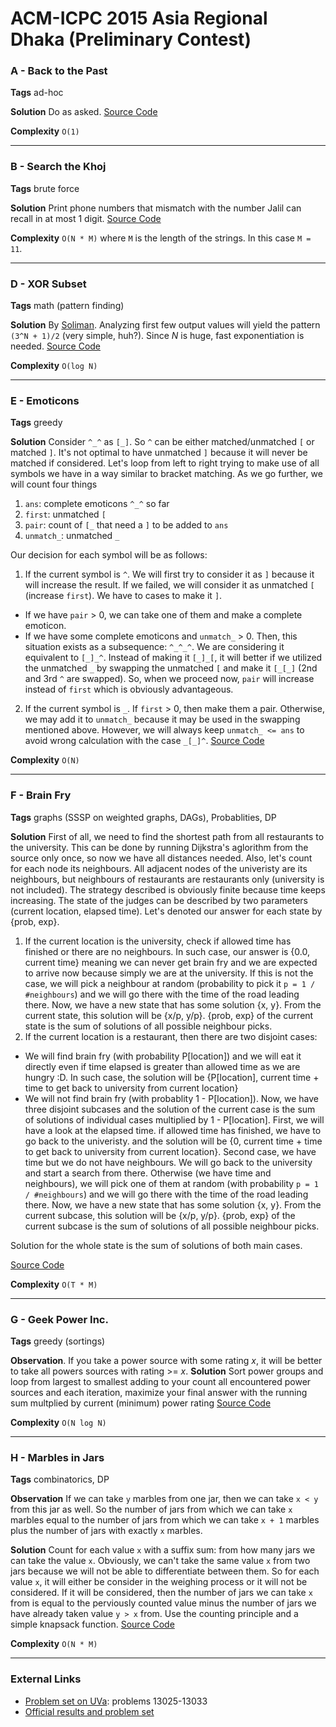 # ACM-ICPC 2015 Asia Regional Dhaka (Preliminary Contest)

### A - Back to the Past
**Tags** ad-hoc

**Solution** Do as asked. [Source Code]()

**Complexity** `O(1)`

---
### B - Search the Khoj
**Tags** brute force

**Solution** Print phone numbers that mismatch with the number Jalil can recall in at most 1 digit.
[Source Code]()

**Complexity** `O(N * M)` where `M` is the length of the strings. In this case `M = 11`.

---
### D - XOR Subset
**Tags** math (pattern finding)

**Solution** By [Soliman](http://codeforces.com/profile/AhmedSoliman). Analyzing first few output values will yield the pattern `(3^N + 1)/2` (very simple, huh?). Since _N_ is huge, fast exponentiation is needed.
[Source Code]()


**Complexity** `O(log N)`

---
### E - Emoticons
**Tags** greedy

**Solution** Consider `^_^` as `[_]`. So `^` can be either matched/unmatched `[` or matched `]`. It's not optimal to have unmatched `]` because it will never be matched if considered. Let's loop from left to right trying to make use of all symbols we have in a way similar to bracket matching. As we go further, we will count four things<br>
1. `ans`: complete emoticons `^_^` so far
2. `first`: unmatched `[`
3. `pair`: count of `[_` that need a `]` to be added to `ans`
4. `unmatch_`: unmatched `_` 

Our decision for each symbol will be as follows:<br>
1. If the current symbol is `^`. We will first try to consider it as `]` because it will increase the result. If we failed, we will consider it as unmatched `[` (increase `first`). We have to cases to make it `]`.
- If we have `pair` > 0, we can take one of them and make a complete emoticon. 
- If we have some complete emoticons and `unmatch_` > 0. Then, this situation exists as a subsequence: `^_^_^`. We are considering it equivalent to `[_]_^`. Instead of making it `[_]_[`, it will better if we utilized the unmatched `_` by swapping the unmatched `[` and make it `[_[_]` (2nd and 3rd `^` are swapped). So, when we proceed now, `pair` will increase instead of `first` which is obviously advantageous.
2. If the current symbol is `_`. If `first` > 0, then make them a pair. Otherwise, we may add it to `unmatch_` because it may be used in the swapping mentioned above. However, we will always keep `unmatch_ <= ans` to avoid wrong calculation with the case `_[_]^`.
[Source Code]()


**Complexity** `O(N)`

---
### F - Brain Fry
**Tags** graphs (SSSP on weighted graphs, DAGs), Probablities, DP

**Solution** First of all, we need to find the shortest path from all restaurants to the university. This can be done by running Dijkstra's aglorithm from the source only once, so now we have all distances needed. Also, let's count for each node its neighbours. All adjacent nodes of the univeristy are its neighbours, but neighbours of restaurants are restaurants only (university is not included). The strategy described is obviously finite because time keeps increasing. The state of the judges can be described by two parameters (current location, elapsed time). Let's denoted our answer for each state by {prob, exp}.

1. If the current location is the university, check if allowed time has finished or there are no neighbours. In such case, our answer is {0.0, current time} meaning we can never get brain fry and we are expected to arrive now because simply we are at the university. If this is not the case, we will pick a neighbour at random (probability to pick it `p = 1 / #neighbours`) and we will go there with the time of the road leading there. Now, we have a new state that has some solution {x, y}. From the current state, this solution will be {x/p, y/p}. {prob, exp} of the current state is the sum of solutions of all possible neighbour picks.
2. If the current location is a restaurant, then there are two disjoint cases:
- We will find brain fry (with probability P[location]) and we will eat it directly even if time elapsed is greater than allowed time as we are hungry :D. In such case, the solution will be {P[location], current time + time to get back to university from current location}
- We will not find brain fry (with probablity 1 - P[location]). Now, we have three disjoint subcases and the solution of the current case is the sum of solutions of individual cases multiplied by 1 - P[location]. First, we will have a look at the elapsed time. if allowed time has finished, we have to go back to the univeristy. and the solution will be {0, current time + time to get back to university from current location}. Second case, we have time but we do not have neighbours. We will go back to the university and start a search from there. Otherwise (we have time and neighbours), we will pick one of them at random (with probability `p = 1 / #neighbours`) and we will go there with the time of the road leading there. Now, we have a new state that has some solution {x, y}. From the current subcase, this solution will be {x/p, y/p}. {prob, exp} of the current subcase is the sum of solutions of all possible neighbour picks.

Solution for the whole state is the sum of solutions of both main cases. 

[Source Code]()

**Complexity** `O(T * M)`

---
### G - Geek Power Inc.
**Tags** greedy (sortings)

**Observation**. If you take a power source with some rating _x_, it will be better to take all powers sources with rating >= _x_.
**Solution** Sort power groups and loop from largest to smallest adding to your count all encountered power sources and each iteration, maximize your final answer with the running sum multplied by current (minimum) power rating
[Source Code]()


**Complexity** `O(N log N)`

---
### H - Marbles in Jars
**Tags** combinatorics, DP

**Observation** If we can take `y` marbles from one jar, then we can take `x < y` from this jar as well. So the number of jars from which we can take `x` marbles equal to the number of jars from which we can take `x + 1` marbles plus the number of jars with exactly `x` marbles.

**Solution** Count for each value `x` with a suffix sum: from how many jars we can take the value `x`. Obviously, we can't take the same value `x` from two jars because we will not be able to differentiate between them. So for each value `x`, it will either be consider in the weighing process or it will not be considered. If it will be considered, then the number of jars we can take `x` from is equal to the perviously counted value minus the number of jars we have already taken value `y > x` from. Use the counting principle and a simple knapsack function.
[Source Code]()

**Complexity** `O(N * M)`

---
### External Links
- [Problem set on UVa](https://uva.onlinejudge.org/index.php?option=com_onlinejudge&Itemid=8&category=866): problems 13025-13033
- [Official results and problem set](https://icpc.baylor.edu/regionals/finder/dhaka-preliminary-2015)
